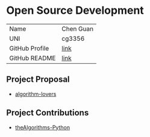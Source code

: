 # Open Source Development

|  |  | 
|:--|:--|
|Name|Chen Guan|
|UNI| cg3356|
| GitHub Profile | [link](https://github.com/nehCG) |
| GitHub README | [link](https://github.com/nehCG/nehCG/blob/main/README.md) |

## Project Proposal
- [algorithm-lovers](./projects/javascript/algorithm-lovers.md)

## Project Contributions
- [theAlgorithms-Python](./projects/python/theAlgorithms-Python.md)
